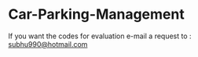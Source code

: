 # Car-Parking-Management
If you want the codes for evaluation e-mail a request to : subhu990@hotmail.com
